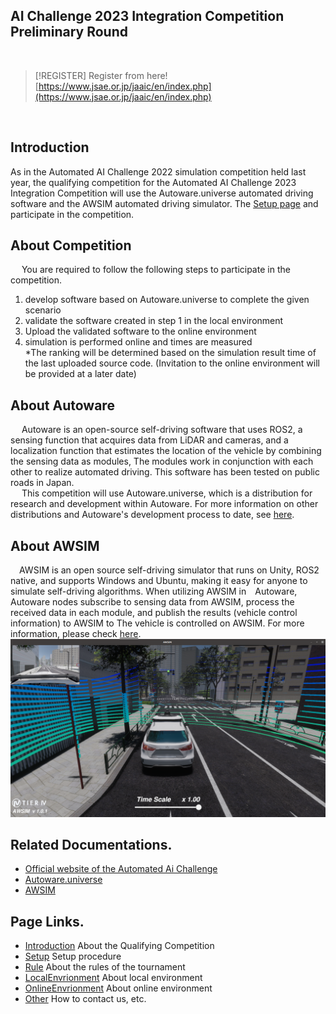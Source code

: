 ## AI Challenge 2023 Integration Competition Preliminary Round

<br>

> [!REGISTER]
> Register from here!
> [https://www.jsae.or.jp/jaaic/en/index.php](https://www.jsae.or.jp/jaaic/en/index.php)

<br>

## Introduction
As in the Automated AI Challenge 2022 simulation competition held last year, the qualifying competition for the Automated AI Challenge 2023 Integration Competition will use the Autoware.universe automated driving software and the AWSIM automated driving simulator. The [Setup page](../setup) and participate in the competition.
  
## About Competition
&emsp; You are required to follow the following steps to participate in the competition.
1. develop software based on Autoware.universe to complete the given scenario  
2. validate the software created in step 1 in the local environment  
3. Upload the validated software to the online environment
4. simulation is performed online and times are measured   
    *The ranking will be determined based on the simulation result time of the last uploaded source code.
    (Invitation to the online environment will be provided at a later date)  


## About Autoware
&emsp; Autoware is an open-source self-driving software that uses ROS2, a sensing function that acquires data from LiDAR and cameras, and a localization function that estimates the location of the vehicle by combining the sensing data as modules, The modules work in conjunction with each other to realize automated driving. This software has been tested on public roads in Japan.  
&emsp; This competition will use Autoware.universe, which is a distribution for research and development within Autoware. For more information on other distributions and Autoware's development process to date, see [here](https://autowarefoundation.github.io/autoware-documentation/main/design/autoware-concepts/difference-from-ai-and-auto/).
  
## About AWSIM
 &emsp;AWSIM is an open source self-driving simulator that runs on Unity, ROS2 native, and supports Windows and Ubuntu, making it easy for anyone to simulate self-driving algorithms.
  When utilizing AWSIM in&emsp;Autoware, Autoware nodes subscribe to sensing data from AWSIM, process the received data in each module, and publish the results (vehicle control information) to AWSIM to The vehicle is controlled on AWSIM. For more information, please check [here](https://github.com/tier4/AWSIM).
 ![awsim](../../images/intro/awsim.png)
 
## Related Documentations.
 * [Official website of the Automated Ai Challenge](https://www.jsae.or.jp/jaaic/)
 * [Autoware.universe](https://github.com/autowarefoundation/autoware.universe)
 * [AWSIM](https://github.com/tier4/AWSIM)
 
## Page Links.
 * [Introduction](../intro) About the Qualifying Competition
 * [Setup](../setup) Setup procedure
 * [Rule](../rule) About the rules of the tournament
 * [LocalEnvrionment](../local) About local environment
 * [OnlineEnvrionment](../online) About online environment
 * [Other](../other) How to contact us, etc.
 